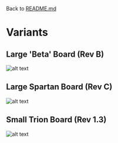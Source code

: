 Back to [README.md](../README.md)

# Variants

## Large 'Beta' Board (Rev B)

![alt text](https://raw.githubusercontent.com/randyrossi/vicii-kawari/main/doc/images/3T_Jumpers.png)

## Large Spartan Board (Rev C)

![alt text](https://raw.githubusercontent.com/randyrossi/vicii-kawari/main/doc/images/4LD_Jumpers.png)

## Small Trion Board (Rev 1.3)

![alt text](https://raw.githubusercontent.com/randyrossi/vicii-kawari/main/doc/images/4LH_Jumpers.png)
